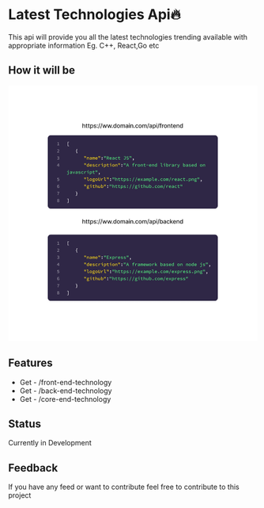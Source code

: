 
# Latest Technologies Api🔥

This api will provide you all the latest technologies trending available with appropriate information
Eg. C++, React,Go etc




## How it will be
![](https://github.com/lokeshvasnik/ImageUrl/blob/main/readme.png)


## Features

- Get - /front-end-technology
- Get - /back-end-technology
- Get - /core-end-technology


## Status

Currently in Development



## Feedback

If you have any feed or want to contribute feel free to contribute to this project

